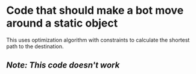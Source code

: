 # Code that should make a bot move around a static object 

This uses optimization algorithm with constraints to calculate the shortest path to the destination. 

## ***Note: This code doesn't work***
